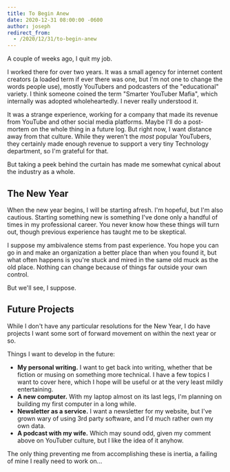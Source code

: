 ```yaml
---
title: To Begin Anew
date: 2020-12-31 08:00:00 -0600
author: joseph
redirect_from:
  - /2020/12/31/to-begin-anew
---
```


A couple of weeks ago, I quit my job.

I worked there for over two years. It was a small agency for internet content creators (a loaded term if ever there was one, but I'm not one to change the words people use), mostly YouTubers and podcasters of the "educational"  variety. I think someone coined the term "Smarter YouTuber Mafia", which internally was adopted wholeheartedly. I never really understood it.

It was a strange experience, working for a company that made its revenue from YouTube and other social media platforms. Maybe I'll do a post-mortem on the whole thing in a future log. But right now, I want distance away from that culture. While they weren't the *most* popular YouTubers, they certainly made enough revenue to support a very tiny Technology department, so I'm grateful for that.

But taking a peek behind the curtain has made me somewhat cynical about the industry as a whole.

## The New Year

When the new year begins, I will be starting afresh. I'm hopeful, but I'm also cautious. Starting something new is something I've done only a handful of times in my professional career. You never know how these things will turn out, though previous experience has taught me to be skeptical.

I suppose my ambivalence stems from past experience. You hope you can go in and make an organization a better place than when you found it, but what often happens is you're stuck and mired in the same old muck as the old place. Nothing can change because of things far outside your own control.

But we'll see, I suppose.

## Future Projects

While I don't have any particular resolutions for the New Year, I do have projects I want some sort of forward movement on within the next year or so.

Things I want to develop in the future:

- **My personal writing.** I want to get back into writing, whether that be fiction or musing on something more technical. I have a few topics I want to cover here, which I hope will be useful or at the very least mildly entertaining.
- **A new computer.** With my laptop almost on its last legs, I'm planning on building my first computer in a long while.
- **Newsletter as a service.** I want a newsletter for my website, but I've grown wary of using 3rd party software, and I'd much rather own my own data.
- **A podcast with my wife.** Which may sound odd, given my comment above on YouTuber culture, but I like the idea of it anyhow.

The only thing preventing me from accomplishing these is inertia, a failing of mine I really need to work on...

